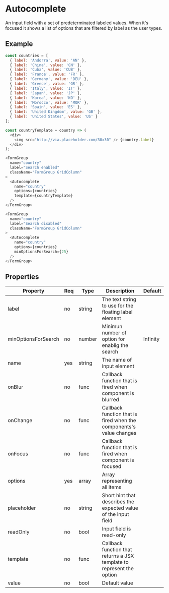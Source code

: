 # Autocomplete
An input field with a set of predeterminated labeled values. When it's focused it shows a list of options that are filtered by label as the user types.

## Example

```javascript
const countries = [
  { label: 'Andorra', value: 'AN' },
  { label: 'China', value: 'CN' },
  { label: 'Cuba', value: 'CUB' },
  { label: 'France', value: 'FR' },
  { label: 'Germany', value: 'DEU' },
  { label: 'Greece', value: 'GR' },
  { label: 'Italy', value: 'IT' },
  { label: 'Japan', value: 'JP' },
  { label: 'Korea', value: 'KO' },
  { label: 'Morocco', value: 'MOR' },
  { label: 'Spain', value: 'ES' },
  { label: 'United Kingdom', value: 'GB' },
  { label: 'United States', value: 'US' }
];

const countryTemplate = country => (
  <div>
    <img src="http://via.placeholder.com/30x30" /> {country.label}
  </div>
);

<FormGroup
  name="country"
  label="Search enabled"
  className="FormGroup GridColumn"
>
  <Autocomplete
    name="country"
    options={countries}
    template={countryTemplate}
  />
</FormGroup>

<FormGroup
  name="country"
  label="Search disabled"
  className="FormGroup GridColumn"
>
  <Autocomplete
    name="country"
    options={countries}
    minOptionsForSearch={25}
  />
</FormGroup>
```

## Properties

| Property            | Req   | Type       | Description                                                            | Default   |
| ------------------- | ----- | ---------- | ---------------------------------------------------------------------- | --------- |
| label               | no    | string     | The text string to use for the floating label element                  |           |
| minOptionsForSearch | no    | number     | Minimun number of option for enablig the search                        | Infinity  |
| name                | yes   | string     | The name of input element                                              |           |
| onBlur              | no    | func       | Callback function that is fired when component is blurred              |           |
| onChange            | no    | func       | Callback function that is fired when the components's value changes    |           |
| onFocus             | no    | func       | Callback function that is fired when component is focused              |           |
| options             | yes   | array      | Array representing all items                                           |           |
| placeholder         | no    | string     | Short hint that describes the expected value of the input field        |           |
| readOnly            | no    | bool       | Input field is read-only                                               |           |
| template            | no    | func       | Callback function that returns a JSX template to represent the option  |           |
| value               | no    | bool       | Default value                                                          |           |
